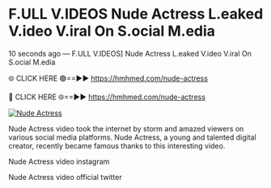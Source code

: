 # F.ULL V.IDEOS Nude Actress L.eaked V.ideo V.iral On S.ocial M.edia

10 seconds ago — F.ULL V.IDEOS] Nude Actress L.eaked V.ideo V.iral On S.ocial M.edia

🌐 CLICK HERE 🟢==►► https://hmhmed.com/nude-actress

🔴 CLICK HERE 🌐==►► https://hmhmed.com/nude-actress

[![Nude Actress](https://i.imgur.com/dJHk4Zq.gif)](https://hmhmed.com/nude-actress)

Nude Actress video took the internet by storm and amazed viewers on various social media platforms. Nude Actress, a young and talented digital creator, recently became famous thanks to this interesting video.

Nude Actress video instagram

Nude Actress video official twitter